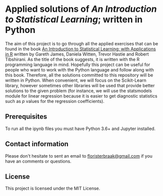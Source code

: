 # Applied solutions of *An Introduction to Statistical Learning*; written in Python

The aim of this project is to go through all the applied exercises that can be found in the book [An Introduction to Statistical Learning: with Applications in R](http://faculty.marshall.usc.edu/gareth-james/ISL/data.html) written by Gareth James, Daniela Witten, Trevor Hastie and Robert Tibshirani. As the title of the book suggests, it is written with the R programming language in mind.  Hopefully this project can be useful for people who want to work with the Python language and follow along with this book. Therefore, all the solutions committed to this repository will be written in Python. When convenient, we will focus on the Scikit-Learn library, however sometimes other libraries will be used that provide better solutions to the given problem (for instance, we will use the statsmodels module for linear regression because it is easier to get diagnostic statistics such as *p* values for the regression coefficients).

## Prerequisites 

To run all the ipynb files you must have Python 3.6+ and Jupyter installed.

## Contact information

Please don't hesitate to sent an email to floristerbraak@gmail.com if you have an comments or questions. 

## License

This project is licensed under the MIT License.